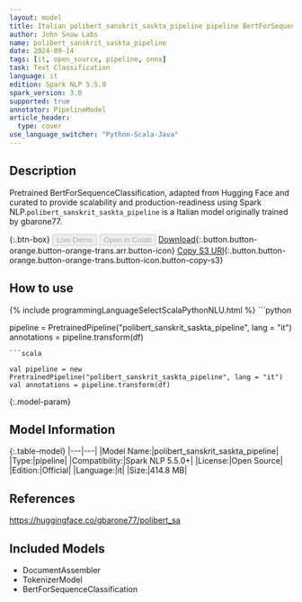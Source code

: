 ```yaml
---
layout: model
title: Italian polibert_sanskrit_saskta_pipeline pipeline BertForSequenceClassification from gbarone77
author: John Snow Labs
name: polibert_sanskrit_saskta_pipeline
date: 2024-09-14
tags: [it, open_source, pipeline, onnx]
task: Text Classification
language: it
edition: Spark NLP 5.5.0
spark_version: 3.0
supported: true
annotator: PipelineModel
article_header:
  type: cover
use_language_switcher: "Python-Scala-Java"
---
```


## Description

Pretrained BertForSequenceClassification, adapted from Hugging Face and curated to provide scalability and production-readiness using Spark NLP.`polibert_sanskrit_saskta_pipeline` is a Italian model originally trained by gbarone77.

{:.btn-box}
<button class="button button-orange" disabled>Live Demo</button>
<button class="button button-orange" disabled>Open in Colab</button>
[Download](https://s3.amazonaws.com/auxdata.johnsnowlabs.com/public/models/polibert_sanskrit_saskta_pipeline_it_5.5.0_3.0_1726347731679.zip){:.button.button-orange.button-orange-trans.arr.button-icon}
[Copy S3 URI](s3://auxdata.johnsnowlabs.com/public/models/polibert_sanskrit_saskta_pipeline_it_5.5.0_3.0_1726347731679.zip){:.button.button-orange.button-orange-trans.button-icon.button-copy-s3}

## How to use



<div class="tabs-box" markdown="1">
{% include programmingLanguageSelectScalaPythonNLU.html %}
```python

pipeline = PretrainedPipeline("polibert_sanskrit_saskta_pipeline", lang = "it")
annotations =  pipeline.transform(df)   

```
```scala

val pipeline = new PretrainedPipeline("polibert_sanskrit_saskta_pipeline", lang = "it")
val annotations = pipeline.transform(df)

```
</div>

{:.model-param}
## Model Information

{:.table-model}
|---|---|
|Model Name:|polibert_sanskrit_saskta_pipeline|
|Type:|pipeline|
|Compatibility:|Spark NLP 5.5.0+|
|License:|Open Source|
|Edition:|Official|
|Language:|it|
|Size:|414.8 MB|

## References

https://huggingface.co/gbarone77/polibert_sa

## Included Models

- DocumentAssembler
- TokenizerModel
- BertForSequenceClassification